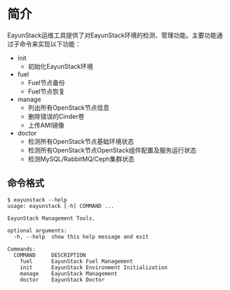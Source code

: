 # 简介

EayunStack运维工具提供了对EayunStack环境的检测、管理功能。主要功能通过子命令来实现以下功能：

* init
   * 初始化EayunStack环境
* fuel
   * Fuel节点备份
   * Fuel节点恢复
* manage
   * 列出所有OpenStack节点信息
   * 删除错误的Cinder卷
   * 上传AMI镜像
* doctor
   * 检测所有OpenStack节点基础环境状态
   * 检测所有OpenStack节点OpenStack组件配置及服务运行状态
   * 检测MySQL/RabbitMQ/Ceph集群状态

## 命令格式

```
$ eayunstack --help
usage: eayunstack [-h] COMMAND ...

EayunStack Management Tools.

optional arguments:
  -h, --help  show this help message and exit

Commands:
  COMMAND     DESCRIPTION
    fuel      EayunStack Fuel Management
    init      EayunStack Environment Initialization
    manage    EayunStack Management
    doctor    EayunStack Doctor
```

